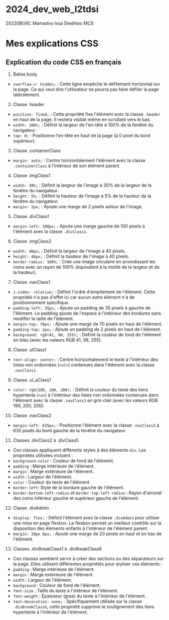 # 2024_dev_web_l2tdsi
20220BG6C Mamadou Issa Diedhiou MCS 


# Mes explications CSS

## Explication du code CSS en français

1. Balise body

- `overflow-x: hidden;`  :  Cette ligne empêche le défilement horizontal sur la page. Ce qui veut dire l'utilisateur ne pourra pas faire défiler la page latéralement.

2. Classe .header

- `position: fixed;`  :  Cette propriété fixe l'élément avec la classe `.header` en haut de la page. Il restera visible même en scrollant vers le bas.
- `width: 100%;`  :  Définit la largeur de l'en-tête à 100% de la fenêtre du navigateur.
- `top: 0;`  :  Positionne l'en-tête en haut de la page (à 0 pixel du bord supérieur).

3. Classe .containerClass

- `margin: auto;`  :  Centre horizontalement l'élément avec la classe `.containerClass` à l'intérieur de son élément parent.

4. Classe .imgClass1

- `width: 30%;`  :  Définit la largeur de l'image à 30% de la largeur de la fenêtre du navigateur.
- `height: 5%;`  :  Définit la hauteur de l'image à 5% de la hauteur de la fenêtre du navigateur.
- `margin: 2px;`  :  Ajoute une marge de 2 pixels autour de l'image.

5. Classe .divClass1

- `margin-left: 100px;`  :  Ajoute une marge gauche de 100 pixels à l'élément avec la classe `.divClass1`.

6. Classe .imgClass2

- `width: 40px;`  :  Définit la largeur de l'image à 40 pixels.
- `height: 40px;`  :  Définit la hauteur de l'image à 40 pixels.
- `border-radius: 100%;`  :  Crée une image circulaire en arrondissant les coins avec un rayon de 100% (équivalent à la moitié de la largeur et de la hauteur).

7. Classe .navClass1

- `z-index: relative;`  :  Définit l'ordre d'empilement de l'élément. Cette propriété n'a pas d'effet ici car aucun autre élément n'a de positionnement spécifique.
- `padding-left: 35px;`  :  Ajoute un padding de 35 pixels à gauche de l'élément. Le padding ajoute de l'espace à l'intérieur des bordures sans modifier la taille de l'élément.
- `margin-top: 70px;`  :  Ajoute une marge de 70 pixels en haut de l'élément.
- `padding-top: 2px;`  :  Ajoute un padding de 2 pixels en haut de l'élément.
- `background: rgb(41, 98, 255);`  :  Définit la couleur de fond de l'élément en bleu (avec les valeurs RGB 41, 98, 255).

8. Classe .ulClass1

- `text-align: center;`  :  Centre horizontalement le texte à l'intérieur des listes non ordonnées (`<ul>`) contenues dans l'élément avec la classe `.navClass1`.

9. Classe .ul_aClass1

- `color: rgb(199, 200, 200);`  :  Définit la couleur du texte des liens hypertexte (`<a>`) à l'intérieur des listes non ordonnées contenues dans l'élément avec la classe `.navClass1` en gris clair (avec les valeurs RGB 199, 200, 200).

10. Classe .navClass2

- `margin-left: 635px;`  :  Positionne l'élément avec la classe `.navClass2` à 635 pixels du bord gauche de la fenêtre du navigateur.

11. Classes .divClass2 à .divClass5

- Ces classes appliquent différents styles à des éléments `div`. Les propriétés utilisées incluent :
- `background-color` : Couleur de fond de l'élément.
- `padding` : Marge intérieure de l'élément.
- `margin` : Marge extérieure de l'élément.
- `width` : Largeur de l'élément.
- `color` : Couleur du texte de l'élément.
- `border-left`: Style de la bordure gauche de l'élément.
- `border-bottom-left-radius` et `border-top-left-radius` : Rayon d'arrondi des coins inférieur gauche et supérieur gauche de l'élément.

12. Classe .divAdmin

- `display: flex;`  :  Définit l'élément avec la classe `.divAdmin` pour utiliser une mise en page flexbox. Le flexbox permet un meilleur contrôle sur la disposition des éléments enfants à l'intérieur de l'élément parent.
- `margin: 20px 0px;`  :  Ajoute une marge de 20 pixels en haut et en bas de l'élément.

13. Classes .divBreakClass1 à .divBreakClass6

- Ces classes semblent servir à créer des sections ou des séparateurs sur la page. Elles utilisent différentes propriétés pour styliser ces éléments :
- `padding` : Marge intérieure de l'élément.
- `margin` : Marge extérieure de l'élément.
- `width` : Largeur de l'élément.
- `background` : Couleur de fond de l'élément.
- `font-size` : Taille du texte à l'intérieur de l'élément.
- `font-weight` : Épaisseur (gras) du texte à l'intérieur de l'élément.
- `text-decoration: none;`  :  Spécifiquement utilisée sur la classe `.divBreakClass6`, cette propriété supprime le soulignement des liens hypertexte à l'intérieur de l'élément.

